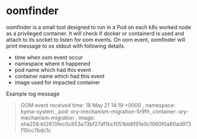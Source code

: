 # oomfinder

oomfinder is a small tool designed to run in a Pod on each k8s worked node as a privileged container. It will check if docker or containerd is used and attach to its socket to listen for oom events. On oom event, oomfinder will print message to os stdout with following details.

* time when oom event occur
* namespace where it happened
* pod name which had this event
* container name which had this event
* image used for impacted container


Example log message
>OOM event received time: 18 May 21 14:19 +0000 , namespace: kyma-system , pod: ory-mechanism-migration-5r9fh ,container: ory-mechanism-migration , image: sha256:b12613fec0c853a73bf27df1bcf051bb6f91e0c1960f0a60ad973f10cc7bdc1c

